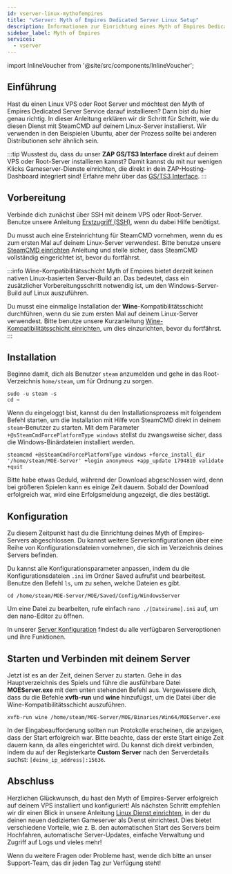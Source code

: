 ```yaml
---
id: vserver-linux-mythofempires
title: "vServer: Myth of Empires Dedicated Server Linux Setup"
description: Informationen zur Einrichtung eines Myth of Empires Dedicated Servers auf einem Linux VPS von ZAP-Hosting - ZAP-Hosting.com Dokumentation
sidebar_label: Myth of Empires
services:
  - vserver
---
```


import InlineVoucher from '@site/src/components/InlineVoucher';

## Einführung

Hast du einen Linux VPS oder Root Server und möchtest den Myth of Empires Dedicated Server Service darauf installieren? Dann bist du hier genau richtig. In dieser Anleitung erklären wir dir Schritt für Schritt, wie du diesen Dienst mit SteamCMD auf deinem Linux-Server installierst. Wir verwenden in den Beispielen Ubuntu, aber der Prozess sollte bei anderen Distributionen sehr ähnlich sein.

:::tip
Wusstest du, dass du unser **ZAP GS/TS3 Interface** direkt auf deinem VPS oder Root-Server installieren kannst? Damit kannst du mit nur wenigen Klicks Gameserver-Dienste einrichten, die direkt in dein ZAP-Hosting-Dashboard integriert sind! Erfahre mehr über das [GS/TS3 Interface](vserver-linux-gs-interface.md).
:::

<InlineVoucher />

## Vorbereitung

Verbinde dich zunächst über SSH mit deinem VPS oder Root-Server. Benutze unsere Anleitung [Erstzugriff (SSH)](vserver-linux-ssh.md), wenn du dabei Hilfe benötigst.

Du musst auch eine Ersteinrichtung für SteamCMD vornehmen, wenn du es zum ersten Mal auf deinem Linux-Server verwendest. Bitte benutze unsere [SteamCMD einrichten](vserver-linux-steamcmd.md) Anleitung und stelle sicher, dass SteamCMD vollständig eingerichtet ist, bevor du fortfährst.

:::info Wine-Kompatibilitätsschicht
Myth of Empires bietet derzeit keinen nativen Linux-basierten Server-Build an. Das bedeutet, dass ein zusätzlicher Vorbereitungsschritt notwendig ist, um den Windows-Server-Build auf Linux auszuführen.

Du musst eine einmalige Installation der **Wine**-Kompatibilitätsschicht durchführen, wenn du sie zum ersten Mal auf deinem Linux-Server verwendest. Bitte benutze unsere Kurzanleitung [Wine-Kompatibilitätsschicht einrichten](vserver-linux-wine.md), um dies einzurichten, bevor du fortfährst.
:::

## Installation

Beginne damit, dich als Benutzer `steam` anzumelden und gehe in das Root-Verzeichnis `home/steam`, um für Ordnung zu sorgen.
```
sudo -u steam -s
cd ~
```

Wenn du eingeloggt bist, kannst du den Installationsprozess mit folgendem Befehl starten, um die Installation mit Hilfe von SteamCMD direkt in deinem `steam`-Benutzer zu starten. Mit dem Parameter `+@sSteamCmdForcePlatformType windows` stellst du zwangsweise sicher, dass die Windows-Binärdateien installiert werden.
```
steamcmd +@sSteamCmdForcePlatformType windows +force_install_dir '/home/steam/MOE-Server' +login anonymous +app_update 1794810 validate +quit
```

Bitte habe etwas Geduld, während der Download abgeschlossen wird, denn bei größeren Spielen kann es einige Zeit dauern. Sobald der Download erfolgreich war, wird eine Erfolgsmeldung angezeigt, die dies bestätigt.

## Konfiguration

Zu diesem Zeitpunkt hast du die Einrichtung deines Myth of Empires-Servers abgeschlossen. Du kannst weitere Serverkonfigurationen über eine Reihe von Konfigurationsdateien vornehmen, die sich im Verzeichnis deines Servers befinden.

Du kannst alle Konfigurationsparameter anpassen, indem du die Konfigurationsdateien `.ini` im Ordner Saved aufrufst und bearbeitest. Benutze den Befehl `ls`, um zu sehen, welche Dateien es gibt.
```
cd /home/steam/MOE-Server/MOE/Saved/Config/WindowsServer
```

Um eine Datei zu bearbeiten, rufe einfach `nano ./[Dateiname].ini` auf, um den nano-Editor zu öffnen.

In unserer [Server Konfiguration](moe-configuration.md) findest du alle verfügbaren Serveroptionen und ihre Funktionen.

## Starten und Verbinden mit deinem Server

Jetzt ist es an der Zeit, deinen Server zu starten. Gehe in das Hauptverzeichnis des Spiels und führe die ausführbare Datei **MOEServer.exe** mit dem unten stehenden Befehl aus. Vergewissere dich, dass du die Befehle **xvfb-run** und **wine** hinzufügst, um die Datei über die Wine-Kompatibilitätsschicht auszuführen.
```
xvfb-run wine /home/steam/MOE-Server/MOE/Binaries/Win64/MOEServer.exe
```

In der Eingabeaufforderung sollten nun Protokolle erscheinen, die anzeigen, dass der Start erfolgreich war. Bitte beachte, dass der erste Start einige Zeit dauern kann, da alles eingerichtet wird. Du kannst dich direkt verbinden, indem du auf der Registerkarte **Custom Server** nach den Serverdetails suchst: `[deine_ip_address]:15636`.

## Abschluss

Herzlichen Glückwunsch, du hast den Myth of Empires-Server erfolgreich auf deinem VPS installiert und konfiguriert! Als nächsten Schritt empfehlen wir dir einen Blick in unsere Anleitung [Linux Dienst einrichten](vserver-linux-create-gameservice.md), in der du deinen neuen dedizierten Gameserver als Dienst einrichtest. Dies bietet verschiedene Vorteile, wie z. B. den automatischen Start des Servers beim Hochfahren, automatische Server-Updates, einfache Verwaltung und Zugriff auf Logs und vieles mehr!

Wenn du weitere Fragen oder Probleme hast, wende dich bitte an unser Support-Team, das dir jeden Tag zur Verfügung steht!

<InlineVoucher />
